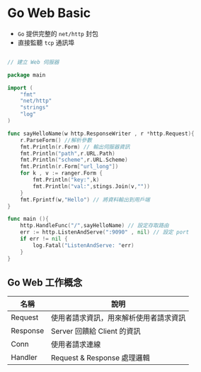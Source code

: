 # Go Web Basic

* `Go` 提供完整的 `net/http` 封包
* 直接監聽 `tcp` 通訊埠

```go

// 建立 Web 伺服器

package main 

import (
    "fmt"
    "net/http"
    "strings"
    "log"
)

func sayHelloName(w http.ResponseWriter , r *http.Request){
    r.ParseForm() //解析參數
    fmt.Println(r.Form) // 輸出伺服器資訊
    fmt.Println("path",r.URL.Path)
    fmt.Println("scheme",r.URL.Scheme)
    fmt.Println(r.Form["url_long"])
    for k , v := ranger.Form {
        fmt.Println("key:",k)
        fmt.Println("val:",stings.Join(v,""))
    }
    fmt.Fprintf(w,"Hello") // 將資料輸出到用戶端
}

func main (){
    http.HandleFunc("/",sayHelloName) // 設定存取路由
    err := http.ListenAndServe(":9090" , nil) // 設定 port
    if err != nil {
        log.Fatal("ListenAndServe: "err)
    }
}

```

## Go Web 工作概念

| 名稱 | 說明 |
| ----- | ----- | 
| Request | 使用者請求資訊，用來解析使用者請求資訊 |
| Response | Server 回饋給 Client 的資訊 |
| Conn | 使用者請求連線 |
| Handler | Request & Response 處理邏輯 |